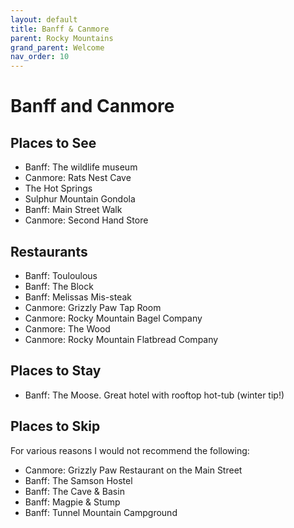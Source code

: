 ```yaml
---
layout: default
title: Banff & Canmore
parent: Rocky Mountains
grand_parent: Welcome
nav_order: 10
---
```

# Banff and Canmore

## Places to See
- Banff: The wildlife museum
- Canmore: Rats Nest Cave
- The Hot Springs
- Sulphur Mountain Gondola
- Banff: Main Street Walk
- Canmore: Second Hand Store

## Restaurants
- Banff: Touloulous
- Banff: The Block
- Banff: Melissas Mis-steak
- Canmore: Grizzly Paw Tap Room
- Canmore: Rocky Mountain Bagel Company
- Canmore: The Wood
- Canmore: Rocky Mountain Flatbread Company

## Places to Stay
- Banff: The Moose. Great hotel with rooftop hot-tub (winter tip!)


## Places to Skip
For various reasons I would not recommend the following:

- Canmore: Grizzly Paw Restaurant on the Main Street
- Banff: The Samson Hostel
- Banff: The Cave & Basin
- Banff: Magpie & Stump
- Banff: Tunnel Mountain Campground